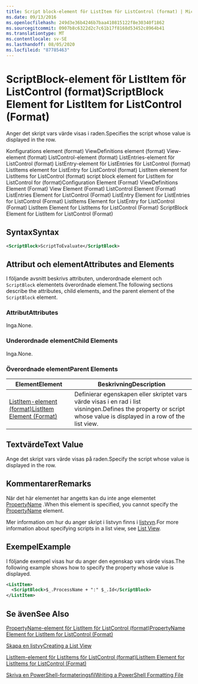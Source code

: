 ```yaml
---
title: Script block-element för ListItem för ListControl (format) | Microsoft Docs
ms.date: 09/13/2016
ms.openlocfilehash: 249d3e36b4246b7baa410815122f8e30340f1862
ms.sourcegitcommit: 0907b8c6322d2c7c61b17f8168d53452c8964b41
ms.translationtype: MT
ms.contentlocale: sv-SE
ms.lasthandoff: 08/05/2020
ms.locfileid: "87785463"
---
```

# <a name="scriptblock-element-for-listitem-for-listcontrol-format"></a><span data-ttu-id="5ae02-102">ScriptBlock-element för ListItem för ListControl (format)</span><span class="sxs-lookup"><span data-stu-id="5ae02-102">ScriptBlock Element for ListItem for ListControl (Format)</span></span>

<span data-ttu-id="5ae02-103">Anger det skript vars värde visas i raden.</span><span class="sxs-lookup"><span data-stu-id="5ae02-103">Specifies the script whose value is displayed in the row.</span></span>

<span data-ttu-id="5ae02-104">Konfigurations element (format) ViewDefinitions element (format) View-element (format) ListControl-element (format) ListEntries-element för ListControl (format) ListEntry-element för ListEntries för ListControl (format) ListItems element for ListEntry for ListControl (format) ListItem element for ListItems for ListControl (format) script block element for ListItem for ListControl for (format)</span><span class="sxs-lookup"><span data-stu-id="5ae02-104">Configuration Element (Format) ViewDefinitions Element (Format) View Element (Format) ListControl Element (Format) ListEntries Element for ListControl (Format) ListEntry Element for ListEntries for ListControl (Format) ListItems Element for ListEntry for ListControl (Format) ListItem Element for ListItems for ListControl (Format) ScriptBlock Element for ListItem for ListControl (Format)</span></span>

## <a name="syntax"></a><span data-ttu-id="5ae02-105">Syntax</span><span class="sxs-lookup"><span data-stu-id="5ae02-105">Syntax</span></span>

```xml
<ScriptBlock>ScriptToEvaluate</ScriptBlock>
```

## <a name="attributes-and-elements"></a><span data-ttu-id="5ae02-106">Attribut och element</span><span class="sxs-lookup"><span data-stu-id="5ae02-106">Attributes and Elements</span></span>

<span data-ttu-id="5ae02-107">I följande avsnitt beskrivs attributen, underordnade element och `ScriptBlock` elementets överordnade element.</span><span class="sxs-lookup"><span data-stu-id="5ae02-107">The following sections describe the attributes, child elements, and the parent element of the `ScriptBlock` element.</span></span>

### <a name="attributes"></a><span data-ttu-id="5ae02-108">Attribut</span><span class="sxs-lookup"><span data-stu-id="5ae02-108">Attributes</span></span>

<span data-ttu-id="5ae02-109">Inga.</span><span class="sxs-lookup"><span data-stu-id="5ae02-109">None.</span></span>

### <a name="child-elements"></a><span data-ttu-id="5ae02-110">Underordnade element</span><span class="sxs-lookup"><span data-stu-id="5ae02-110">Child Elements</span></span>

<span data-ttu-id="5ae02-111">Inga.</span><span class="sxs-lookup"><span data-stu-id="5ae02-111">None.</span></span>

### <a name="parent-elements"></a><span data-ttu-id="5ae02-112">Överordnade element</span><span class="sxs-lookup"><span data-stu-id="5ae02-112">Parent Elements</span></span>

|<span data-ttu-id="5ae02-113">Element</span><span class="sxs-lookup"><span data-stu-id="5ae02-113">Element</span></span>|<span data-ttu-id="5ae02-114">Beskrivning</span><span class="sxs-lookup"><span data-stu-id="5ae02-114">Description</span></span>|
|-------------|-----------------|
|[<span data-ttu-id="5ae02-115">ListItem-element (format)</span><span class="sxs-lookup"><span data-stu-id="5ae02-115">ListItem Element (Format)</span></span>](./listitem-element-for-listitems-for-listcontrol-format.md)|<span data-ttu-id="5ae02-116">Definierar egenskapen eller skriptet vars värde visas i en rad i list visningen.</span><span class="sxs-lookup"><span data-stu-id="5ae02-116">Defines the property or script whose value is displayed in a row of the list view.</span></span>|

## <a name="text-value"></a><span data-ttu-id="5ae02-117">Textvärde</span><span class="sxs-lookup"><span data-stu-id="5ae02-117">Text Value</span></span>

<span data-ttu-id="5ae02-118">Ange det skript vars värde visas på raden.</span><span class="sxs-lookup"><span data-stu-id="5ae02-118">Specify the script whose value is displayed in the row.</span></span>

## <a name="remarks"></a><span data-ttu-id="5ae02-119">Kommentarer</span><span class="sxs-lookup"><span data-stu-id="5ae02-119">Remarks</span></span>

<span data-ttu-id="5ae02-120">När det här elementet har angetts kan du inte ange elementet [PropertyName](./propertyname-element-for-listitem-for-listcontrol-format.md) .</span><span class="sxs-lookup"><span data-stu-id="5ae02-120">When this element is specified, you cannot specify the [PropertyName](./propertyname-element-for-listitem-for-listcontrol-format.md) element.</span></span>

<span data-ttu-id="5ae02-121">Mer information om hur du anger skript i listvyn finns i [listvyn](./creating-a-list-view.md).</span><span class="sxs-lookup"><span data-stu-id="5ae02-121">For more information about specifying scripts in a list view, see [List View](./creating-a-list-view.md).</span></span>

## <a name="example"></a><span data-ttu-id="5ae02-122">Exempel</span><span class="sxs-lookup"><span data-stu-id="5ae02-122">Example</span></span>

<span data-ttu-id="5ae02-123">I följande exempel visas hur du anger den egenskap vars värde visas.</span><span class="sxs-lookup"><span data-stu-id="5ae02-123">The following example shows how to specify the property whose value is displayed.</span></span>

```xml
<ListItem>
  <ScriptBlock>$_.ProcessName + ":" $_.Id</ScriptBlock>
</ListItem>

```

## <a name="see-also"></a><span data-ttu-id="5ae02-124">Se även</span><span class="sxs-lookup"><span data-stu-id="5ae02-124">See Also</span></span>

[<span data-ttu-id="5ae02-125">PropertyName-element för ListItem för ListControl (format)</span><span class="sxs-lookup"><span data-stu-id="5ae02-125">PropertyName Element for ListItem for ListControl (Format)</span></span>](./propertyname-element-for-listitem-for-listcontrol-format.md)

[<span data-ttu-id="5ae02-126">Skapa en listvy</span><span class="sxs-lookup"><span data-stu-id="5ae02-126">Creating a List View</span></span>](./creating-a-list-view.md)

[<span data-ttu-id="5ae02-127">ListItem-element för ListItems för ListControl (format)</span><span class="sxs-lookup"><span data-stu-id="5ae02-127">ListItem Element for ListItems for ListControl (Format)</span></span>](./listitem-element-for-listitems-for-listcontrol-format.md)

[<span data-ttu-id="5ae02-128">Skriva en PowerShell-formateringsfil</span><span class="sxs-lookup"><span data-stu-id="5ae02-128">Writing a PowerShell Formatting File</span></span>](./writing-a-powershell-formatting-file.md)
